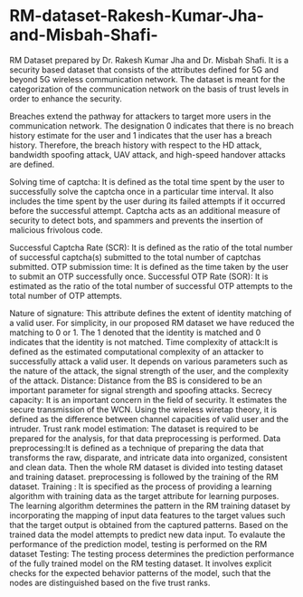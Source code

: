 # RM-dataset-Rakesh-Kumar-Jha-and-Misbah-Shafi-
RM Dataset prepared by Dr. Rakesh Kumar Jha and Dr. Misbah Shafi.
It is a security based dataset that consists of the attributes defined for 5G and beyond 5G wireless communication network.
The dataset is meant for the categorization of the communication network on the basis of trust levels in order to enhance the security.


Breaches extend the pathway for attackers to target more users in the communication network. The designation 0 indicates that there is no breach history estimate for the user and 1 indicates that the user has a breach history. Therefore, the breach history with respect to the HD attack, bandwidth spoofing attack, UAV attack, and high-speed handover attacks are defined.


Solving time of captcha: It is defined as the total time spent by the user to successfully solve the captcha once in a particular time interval. It also includes the time spent by the user during its failed attempts if it occurred before the successful attempt. Captcha acts as an additional measure of security to detect bots, and spammers and prevents the insertion of malicious frivolous code. 


Successful Captcha Rate (SCR): It is defined as the ratio of the total number of successful captcha(s) submitted to the total number of captchas submitted.
OTP submission time: It is defined as the time taken by the user to submit an OTP successfully once.
Successful OTP Rate (SOR): It is estimated as the ratio of the total number of successful OTP attempts to the total number of OTP attempts.


Nature of signature: This attribute defines the extent of identity matching of a valid user. For simplicity, in our proposed RM dataset we have reduced the matching to 0 or 1. The 1 denoted that the identity is matched and 0 indicates that the identity is not matched.
Time complexity of attack:It is defined as the estimated computational complexity of an attacker to successfully attack a valid user. It depends on various parameters such as the nature of the attack, the signal strength of the user, and the complexity of the attack. 
Distance: Distance from the BS is considered to be an important parameter for signal strength and spoofing attacks.
Secrecy capacity: It is an important concern in the field of security. It estimates the secure transmission of the WCN. Using the wireless wiretap theory, it is defined as the difference between channel capacities of valid user and the intruder.
Trust rank model estimation: 
The dataset is required to be prepared for the analysis, for that data preprocessing is performed.
Data preprocessing:It is defined as a technique of preparing the data that transforms the raw, disparate, and intricate data into organized, consistent and clean data.
Then the whole RM dataset is divided into testing dataset and training dataset.
preprocessing is followed by the training of the RM dataset.
Training : It is specified as the process of providing a learning algorithm with training data as the target attribute for learning purposes. The learning algorithm determines the pattern in the RM training dataset by incorporating the mapping of input data features to the target values such that the target output is obtained from the captured patterns. Based on the trained data the model attempts to predict new data input. 
To evalaute the performance of the prediction model, testing is performed on the RM dataset
Testing: The testing process determines the prediction performance of the fully trained model on the RM testing dataset. It involves explicit checks for the expected behavior patterns of the model, such that the nodes are distinguished based on the five trust ranks.
